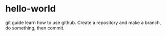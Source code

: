# hello-world
git guide
learn how to use github. Create a repository and make a branch, do something, then commit.
